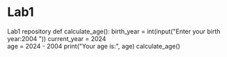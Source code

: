 # Lab1
Lab1 repository
def calculate_age():
        birth_year = int(input("Enter your birth year:2004 "))
        current_year = 2024  
        age = 2024 - 2004
        print("Your age is:", age)
    calculate_age()


